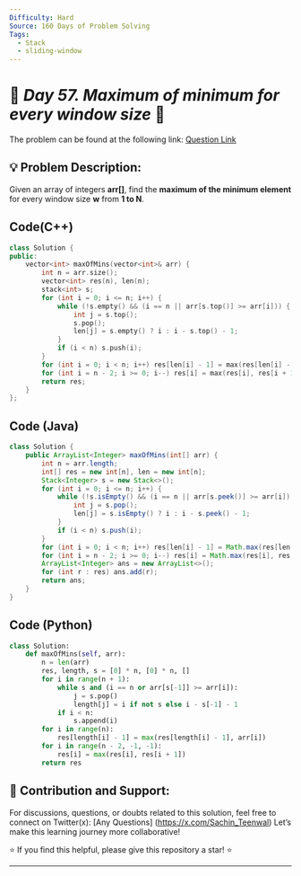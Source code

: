 ```yaml
---
Difficulty: Hard  
Source: 160 Days of Problem Solving  
Tags:
  - Stack
  - sliding-window
---
```


# 🚀 _Day 57. Maximum of minimum for every window size_ 🧠


The problem can be found at the following link: [Question Link](https://www.geeksforgeeks.org/batch/gfg-160-problems/track/stack-gfg-160/problem/maximum-of-minimum-for-every-window-size3453)  

## 💡 **Problem Description:**

Given an array of integers **arr[]**, find the **maximum of the minimum element** for every window size **w** from **1 to N**.  

## Code(C++)
```cpp
class Solution {
public:
    vector<int> maxOfMins(vector<int>& arr) {
        int n = arr.size();
        vector<int> res(n), len(n);
        stack<int> s;
        for (int i = 0; i <= n; i++) {
            while (!s.empty() && (i == n || arr[s.top()] >= arr[i])) {
                int j = s.top();
                s.pop();
                len[j] = s.empty() ? i : i - s.top() - 1;
            }
            if (i < n) s.push(i);
        }
        for (int i = 0; i < n; i++) res[len[i] - 1] = max(res[len[i] - 1], arr[i]);
        for (int i = n - 2; i >= 0; i--) res[i] = max(res[i], res[i + 1]);
        return res;
    }
};
```

## Code (Java)

```java
class Solution {
    public ArrayList<Integer> maxOfMins(int[] arr) {
        int n = arr.length;
        int[] res = new int[n], len = new int[n];
        Stack<Integer> s = new Stack<>();
        for (int i = 0; i <= n; i++) {
            while (!s.isEmpty() && (i == n || arr[s.peek()] >= arr[i])) {
                int j = s.pop();
                len[j] = s.isEmpty() ? i : i - s.peek() - 1;
            }
            if (i < n) s.push(i);
        }
        for (int i = 0; i < n; i++) res[len[i] - 1] = Math.max(res[len[i] - 1], arr[i]);
        for (int i = n - 2; i >= 0; i--) res[i] = Math.max(res[i], res[i + 1]);
        ArrayList<Integer> ans = new ArrayList<>();
        for (int r : res) ans.add(r);
        return ans;
    }
}
```

## Code (Python)

```python
class Solution:
    def maxOfMins(self, arr):
        n = len(arr)
        res, length, s = [0] * n, [0] * n, []
        for i in range(n + 1):
            while s and (i == n or arr[s[-1]] >= arr[i]):
                j = s.pop()
                length[j] = i if not s else i - s[-1] - 1
            if i < n:
                s.append(i)
        for i in range(n):
            res[length[i] - 1] = max(res[length[i] - 1], arr[i])
        for i in range(n - 2, -1, -1):
            res[i] = max(res[i], res[i + 1])
        return res
```



## 🎯 **Contribution and Support:**

For discussions, questions, or doubts related to this solution, feel free to connect on Twitter(x): [Any Questions] (https://x.com/Sachin_Teenwal) Let’s make this learning journey more collaborative!

⭐ If you find this helpful, please give this repository a star! ⭐

---
